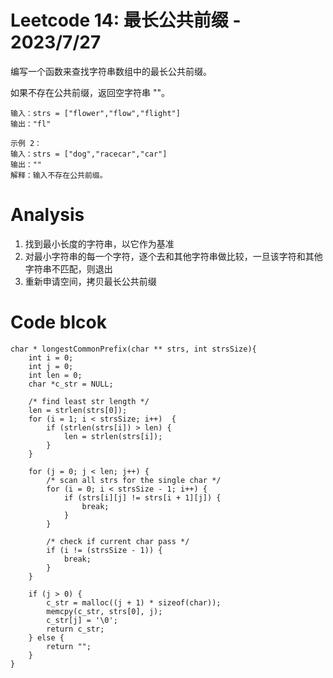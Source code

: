 # Leetcode 14: 最长公共前缀 - 2023/7/27
编写一个函数来查找字符串数组中的最长公共前缀。

如果不存在公共前缀，返回空字符串 ""。

```
输入：strs = ["flower","flow","flight"]
输出："fl"
```
```
示例 2：
输入：strs = ["dog","racecar","car"]
输出：""
解释：输入不存在公共前缀。
```

# Analysis
1. 找到最小长度的字符串，以它作为基准
2. 对最小字符串的每一个字符，逐个去和其他字符串做比较，一旦该字符和其他字符串不匹配，则退出
3. 重新申请空间，拷贝最长公共前缀

# Code blcok
```
char * longestCommonPrefix(char ** strs, int strsSize){
    int i = 0;
    int j = 0;
    int len = 0;
    char *c_str = NULL;

    /* find least str length */
    len = strlen(strs[0]);
    for (i = 1; i < strsSize; i++)  {
        if (strlen(strs[i]) > len) {
            len = strlen(strs[i]);
        }
    }

    for (j = 0; j < len; j++) {
        /* scan all strs for the single char */
        for (i = 0; i < strsSize - 1; i++) {
            if (strs[i][j] != strs[i + 1][j]) {
                break;
            }
        }

        /* check if current char pass */
        if (i != (strsSize - 1)) {
            break;
        }
    }

    if (j > 0) {
        c_str = malloc((j + 1) * sizeof(char));
        memcpy(c_str, strs[0], j);
        c_str[j] = '\0';
        return c_str;
    } else {
        return "";
    }
}
```